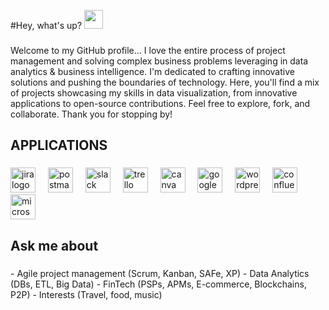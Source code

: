 #Hey, what's up? <img src="https://media.tenor.com/SNL9_xhZl9oAAAAi/waving-hand-joypixels.gif" width="30"/>

###

<p align="left">Welcome to my GitHub profile... I love the entire process of project management and solving complex business problems leveraging in data analytics & business intelligence. I'm dedicated to crafting innovative solutions and pushing the boundaries of technology. Here, you'll find a mix of projects showcasing my skills in data visualization, from innovative applications to open-source contributions. Feel free to explore, fork, and collaborate. Thank you for stopping by! </p>

<h2 align="left">APPLICATIONS</h3>

###

<div align="left">
  <img src="https://img.shields.io/badge/Jira-0052CC?logo=jira&logoColor=white&style=for-the-badge" height="40" alt="jira logo"  />
  <img width="12" />
  <img src="https://img.shields.io/badge/Postman-FF6C37?logo=postman&logoColor=black&style=for-the-badge" height="40" alt="postman logo"  />
  <img width="12" />
  <img src="https://img.shields.io/badge/Slack-4A154B?logo=slack&logoColor=white&style=for-the-badge" height="40" alt="slack logo"  />
  <img width="12" />
  <img src="https://img.shields.io/badge/Trello-0052CC?logo=trello&logoColor=white&style=for-the-badge" height="40" alt="trello logo"  />
  <img width="12" />
  <img src="https://img.shields.io/badge/Canva-00C4CC?logo=canva&logoColor=black&style=for-the-badge" height="40" alt="canva logo"  />
  <img width="12" />
  <img src="https://img.shields.io/badge/Google-4285F4?logo=google&logoColor=white&style=for-the-badge" height="40" alt="google logo"  />
  <img width="12" />
  <img src="https://img.shields.io/badge/WordPress-21759B?logo=wordpress&logoColor=white&style=for-the-badge" height="40" alt="wordpress logo"  />
  <img width="12" />
  <img src="https://img.shields.io/badge/Confluence-172B4D?logo=confluence&logoColor=white&style=for-the-badge" height="40" alt="confluence logo"  />
  <img width="12" />
  <img src="https://img.shields.io/badge/Microsoft SQL Server-CC2927?logo=microsoftsqlserver&logoColor=white&style=for-the-badge" height="40" alt="microsoftsqlserver logo"  />
</div>

###

<h2 align="left">Ask me about</h2>

###

<p align="left">  
- Agile project management (Scrum, Kanban, SAFe, XP)
- Data Analytics (DBs, ETL, Big Data)
- FinTech (PSPs, APMs, E-commerce, Blockchains, P2P)
- Interests (Travel, food, music)</p>


###
